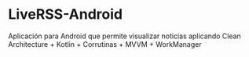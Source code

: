 # LiveRSS-Android
Aplicación para Android que permite visualizar noticias aplicando Clean Architecture + Kotlin + Corrutinas + MVVM + WorkManager

